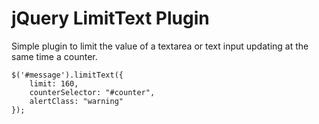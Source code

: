 jQuery LimitText Plugin
===

Simple plugin to limit the value of a textarea or text input updating at the same time a counter.

	$('#message').limitText({
  		limit: 160,
   	 	counterSelector: "#counter",
 	   	alertClass: "warning"
	}); 
